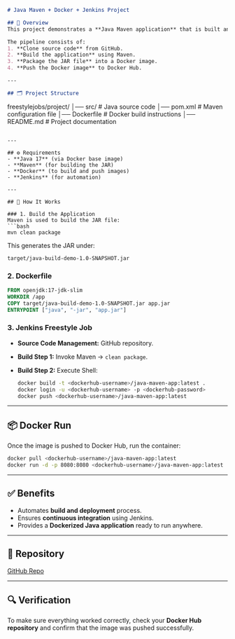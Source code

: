 
```markdown
# Java Maven + Docker + Jenkins Project

## 📌 Overview
This project demonstrates a **Java Maven application** that is built and containerized using **Docker**, with automation done through a **Jenkins Freestyle Job**.

The pipeline consists of:
1. **Clone source code** from GitHub.
2. **Build the application** using Maven.
3. **Package the JAR file** into a Docker image.
4. **Push the Docker image** to Docker Hub.

---

## 🗂️ Project Structure
```

freestylejobs/project/
│── src/                 # Java source code
│── pom.xml              # Maven configuration file
│── Dockerfile           # Docker build instructions
│── README.md            # Project documentation

````

---

## ⚙️ Requirements
- **Java 17** (via Docker base image)
- **Maven** (for building the JAR)
- **Docker** (to build and push images)
- **Jenkins** (for automation)

---

## 🚀 How It Works

### 1. Build the Application
Maven is used to build the JAR file:
```bash
mvn clean package
````

This generates the JAR under:

```
target/java-build-demo-1.0-SNAPSHOT.jar
```

### 2. Dockerfile

```dockerfile
FROM openjdk:17-jdk-slim
WORKDIR /app
COPY target/java-build-demo-1.0-SNAPSHOT.jar app.jar
ENTRYPOINT ["java", "-jar", "app.jar"]
```

### 3. Jenkins Freestyle Job

* **Source Code Management:** GitHub repository.
* **Build Step 1:** Invoke Maven → `clean package`.
* **Build Step 2:** Execute Shell:

  ```bash
  docker build -t <dockerhub-username>/java-maven-app:latest .
  docker login -u <dockerhub-username> -p <dockerhub-password>
  docker push <dockerhub-username>/java-maven-app:latest
  ```

---

## 📦 Docker Run

Once the image is pushed to Docker Hub, run the container:

```bash
docker pull <dockerhub-username>/java-maven-app:latest
docker run -d -p 8080:8080 <dockerhub-username>/java-maven-app:latest
```

---

## ✅ Benefits

* Automates **build and deployment** process.
* Ensures **continuous integration** using Jenkins.
* Provides a **Dockerized Java application** ready to run anywhere.

---

## 🔗 Repository

[GitHub Repo](https://github.com/Omaratia07/jenkins-projects)

---

## 🔍 Verification

To make sure everything worked correctly, check your **Docker Hub repository** and confirm that the image was pushed successfully.

```

```

